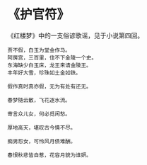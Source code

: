 
# 《护官符》
《红楼梦》中的一支俗谚歌谣，见于小说第四回。
```text
贾不假，白玉为堂金作马。
阿房宫，三百里，住不下金陵一个史。
东海缺少白玉床，龙王来请金陵王。
丰年好大雪，珍珠如土金如铁。
```

```text
假作真时真亦假，无为有处有还无。

春梦随云散，飞花逐水流。

寄言众儿女，何必觅闲愁。

厚地高天，堪叹古今情不尽。

痴男怨女，可怜风月债难酬。

春恨秋悲皆自惹，花容月貌为谁妍。


```